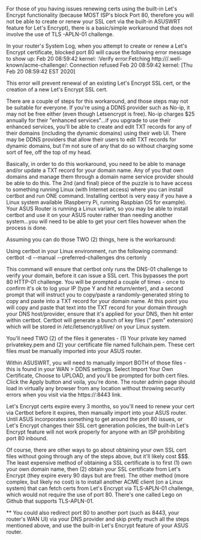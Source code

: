 For those of you having issues renewing certs using the built-in Let's Encrypt functionality (because MOST ISP's block Port 80, therefore you will not be able to create or renew your SSL cert via the built-in ASUSWRT feature for Let's Encrypt), there is a basic/simple workaround that does not involve the use of TLS -APLN-01 challenge.

In your router's System Log, when you attempt to create or renew a Let's Encrypt certificate, blocked port 80 will cause the following error message to show up:
Feb 20 08:59:42 kernel: <your-domain-name>:Verify error:Fetching http://<your-domain-name>/.well-known/acme-challenge/<random-characters>: Connection refused
Feb 20 08:59:42 kernel: [Thu Feb 20 08:59:42 EST 2020]

This error will prevent renewal of an existing Let's Encrypt SSL cert, or the creation of a new Let's Encrypt SSL cert.

There are a couple of steps for this workaround, and those steps may not be suitable for everyone. If you're using a DDNS provider such as No-ip, it may not be free either (even though Letsencrypt is free). No-ip charges $25 annually for their "enhanced services"...if you upgrade to use their enhanced services, you'll be able to create and edit TXT records for any of their domains (including the dynamic domains) using their web UI. There may be DDNS providers that allow their users to edit TXT records for dynamic domains, but I'm not sure of any that do so without charging some sort of fee, off the top of my head.

Basically, in order to do this workaround, you need to be able to manage and/or update a TXT record for your domain name. Any of you that own domains and manage them through a domain name service provider should be able to do this. The 2nd (and final) piece of the puzzle is to have access to something running Linux (with Internet access) where you can install certbot and run ONE command. Installing certbot is very easy if you have a Linux system available (Raspberry Pi, running Raspbian OS for example). Your ASUS Router is running a Linux variant, so you may be able to install certbot and use it on your ASUS router rather than needing another system...you will need to be able to get your cert files however when the process is done.

Assuming you can do those TWO (2) things, here is the workaround:

Using certbot in your Linux environment, run the following command:
certbot -d <your-domain-name-goes-here> --manual --preferred-challenges dns certonly

This command will ensure that certbot only runs the DNS-01 challenge to verify your domain, before it can issue a SSL cert. This bypasses the port 80 HTTP-01 challenge. You will be prompted a couple of times - once to confirm it's ok to log your IP (type Y and hit return/enter), and a second prompt that will instruct you to copy/paste a randomly-generated string to copy and paste into a TXT record for your domain name. At this point you will copy and paste that text into the TXT record for your domain through your DNS host/provider, ensure that it's applied for your DNS, then hit enter within certbot. Certbot will generate a bunch of key files (".pem" extension) which will be stored in /etc/letsencrypt/live/<your-domain-name> on your Linux system.

You'll need TWO (2) of the files it generates - (1) Your private key named privatekey.pem and (2) your certificate file named fullchain.pem. These cert files must be manually imported into your ASUS router.

Within ASUSWRT, you will need to manually import BOTH of those files - this is found in your WAN > DDNS settings. Select Import Your Own Certificate, Choose to UPLOAD, and you'll be prompted for both cert files. Click the Apply button and voila, you're done. The router admin page should load in virtually any browser from any location without throwing security errors when you visit via the https://<your-domain>:8443 link.

Let's Encrypt certs expire every 3 months, so you'll need to renew your cert via Certbot before it expires, then manually import into your ASUS router. Until ASUS incorporates something to get around the port 80 issues, or Let's Encrypt changes their SSL cert generation policies, the built-in Let's Encrypt feature will not work properly for anyone with an ISP prohibiting port 80 inbound.

Of course, there are other ways to go about obtaining your own SSL cert files without going through any of the steps above, but it'll likely cost $$$. The least expensive method of obtaining a SSL certificate is to first (1) own your own domain name, then (2) obtain your SSL certificate from Let's Encrypt (they expire every 90 days but are free). The other method (more complex, but likely no cost) is to install another ACME client (on a Linux system) that can fetch certs from Let's Encrypt via TLS-APLN-01 challenge, which would not require the use of port 80. There's one called Lego on Github that supports TLS-APLN-01.

** You could also redirect port 80 to another port (such as 8443, your router's WAN UI) via your DNS provider and skip pretty much all the steps mentioned above, and use the built-in Let's Encrypt feature of your ASUS router.
